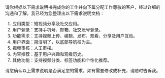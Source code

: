 请你根据以下需求说明书完成你的工作并向下属分配工作尊敬的客户，经过详细的沟通和了解，我已经为您整理出以下需求说明文档：
1. 应用类型：短视频分享及社交应用。
2. 用户登录：支持手机号、邮箱、社交账号登录。
3. 功能需求：支持视频上传、编辑、发布、观看、分享及用户互动。
4. 用户界面：简洁明了，以底部导航栏为主。
5. 视频审核：人工审核。
6. 内容推荐：基于用户兴趣和观看历史。
7. 其他功能：支持视频分类、标签功能和个性化推荐。

请您确认以上需求说明是否满足您的需求，如有需要修改或补充，请随时告诉我。
